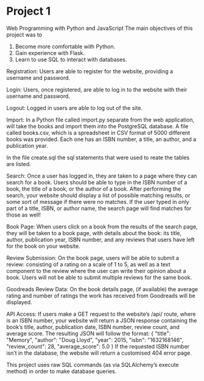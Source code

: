 # Project 1 

Web Programming with Python and JavaScript
The main objectives of this project was to
1. Become more comfortable with Python.
2. Gain experience with Flask.
3. Learn to use SQL to interact with databases.


Registration: Users are able to register for the website, providing a username and password.

Login: Users, once registered, are able to log in to the website with their username and password.

Logout: Logged in users are able to log out of the site.

Import: 
In a Python file called import.py separate from the web application, will take the books and import them into the PostgreSQL database.
A file called books.csv, which is a spreadsheet in CSV format of 5000 different books was provided.
Each one has an ISBN number, a title, an author, and a publication year. 

In the file create.sql the sql statements that were used to reate the tables are listed.
 
 
Search: Once a user has logged in, they are taken to a page where they can search for a book. 
Users should be able to type in the ISBN number of a book, the title of a book, or the author of a book. 
After performing the search, your website should display a list of possible matching results, or some sort of message if there were no matches.
If the user typed in only part of a title, ISBN, or author name, the search page will find matches for those as well!

Book Page: When users click on a book from the results of the search page, they will be taken to a book page, with details about the book: its title, author, publication year, ISBN number, and any reviews that users have left for the book on your website.

Review Submission: On the book page, users will be able to submit a review: consisting of a rating on a scale of 1 to 5, as well as a text component to the review where the user can write their opinion about a book.
Users will not be able to submit multiple reviews for the same book.

Goodreads Review Data: On the book details page, (if available) the average rating and number of ratings the work has received from Goodreads will be displayed.

API Access: If users make a GET request to the website’s /api/<isbn> route, where <isbn> is an ISBN number, your website will return a JSON response containing the book’s title, author, publication date, ISBN number, review count, and average score. The resulting JSON will follow the format:
{
    "title": "Memory",
    "author": "Doug Lloyd",
    "year": 2015,
    "isbn": "1632168146",
    "review_count": 28,
    "average_score": 5.0
}
If the requested ISBN number isn’t in the database, the website will return a customised 404 error page.

This project uses raw SQL commands (as via SQLAlchemy’s execute method) in order to make database queries. 


